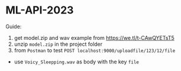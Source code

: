 # ML-API-2023
Guide:  
1. get model.zip and wav example from https://we.tl/t-CAwQYETsT5  
2. unzip `model.zip`  in the project folder  
3. from `Postman` to test  `POST localhost:9000/uploadfile/123/12/file`
- use `Voicy_Sleepping.wav` as body with the key `file`
 
